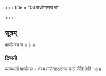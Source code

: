+++
title = "03 वार्ध्राणसस्य च"

+++
## सूत्रम्
वार्घ्राणस्य च ॥ ३ ॥  
### टिप्पनी
व्याख्यातो वार्घ्राणसः । तस्य मांसेनाऽऽनन्त्यं कालं प्रीतिर्भवति ॥३॥  
